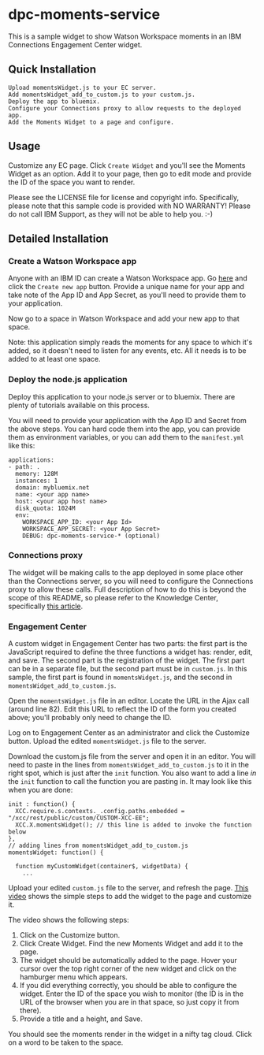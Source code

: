 # dpc-moments-service

This is a sample widget to show Watson Workspace moments in an
IBM Connections Engagement Center widget.

## Quick Installation

```
Upload momentsWidget.js to your EC server.
Add momentsWidget_add_to_custom.js to your custom.js.
Deploy the app to bluemix.
Configure your Connections proxy to allow requests to the deployed app.
Add the Moments Widget to a page and configure.
```


## Usage

Customize any EC page.  Click `Create Widget` and you'll see the Moments Widget as an option.
Add it to your page, then go to edit mode and provide the ID of the space you want to render.

Please see the LICENSE file for license and copyright info. Specifically, please note that
this sample code is provided with NO WARRANTY! Please do not call IBM Support, as they will
not be able to help you. :-)

## Detailed Installation

### Create a Watson Workspace app

Anyone with an IBM ID can create a Watson Workspace app.  Go [here](https://developer.watsonwork.ibm.com/apps)
and click the `Create new app` button.  Provide a unique name for your app and take note of
the App ID and App Secret, as you'll need to provide them to your application.

Now go to a space in Watson Workspace and add your new app to that space.

Note: this application simply reads the moments for any space to which it's added, so it doesn't need
to listen for any events, etc.  All it needs is to be added to at least one space.

### Deploy the node.js application

Deploy this application to your node.js server or to bluemix. There are plenty of tutorials
available on this process.  

You will need to provide your application with the App ID and Secret from the above steps.  You can
hard code them into the app, you can provide them as environment variables, or you can add them to
the `manifest.yml` like this:

```
applications:
- path: .
  memory: 128M
  instances: 1
  domain: mybluemix.net
  name: <your app name>
  host: <your app host name>
  disk_quota: 1024M
  env:
    WORKSPACE_APP_ID: <your App Id>
    WORKSPACE_APP_SECRET: <your App Secret>
    DEBUG: dpc-moments-service-* (optional)

```
### Connections proxy

The widget will be making calls to the app deployed in some place other than the Connections server,
so you will need to configure the Connections proxy to allow these calls.  Full description of how to do this
is beyond the scope of this README, so please refer to the Knowledge Center, specifically [this article](https://www.ibm.com/support/knowledgecenter/en/SSYGQH_6.0.0/connectors/icec/install/cec-inst-ibm-conx-proxy-config.html).


### Engagement Center

A custom widget in Engagement Center has two parts: the first part is the JavaScript required to define
the three functions a widget has: render, edit, and save.  The second part is the registration of the
widget.  The first part can be in a separate file, but the second part must be in `custom.js`. In this sample,
the first part is found in `momentsWidget.js`, and the second in `momentsWidget_add_to_custom.js`.

Open the `momentsWidget.js` file in an editor.  Locate the URL in the Ajax call (around line 82). Edit
this URL to reflect the ID of the form you created above; you'll probably only need to change the ID.

Log on to Engagement Center as an administrator and click the Customize button. Upload the edited `momentsWidget.js`
file to the server.

Download the custom.js file from the server and open it in an editor.  You will need to paste in the
lines from `momentsWidget_add_to_custom.js` to it in the right spot, which is just after the `init` function.
You also want to add a line _in_ the `init` function to call the function you are pasting in.
It may look like this when you are done:

```
init : function() {
  XCC.require.s.contexts._.config.paths.embedded = "/xcc/rest/public/custom/CUSTOM-XCC-EE";			
  XCC.X.momentsWidget(); // this line is added to invoke the function below
},
// adding lines from momentsWidget_add_to_custom.js
momentsWidget: function() {

  function myCustomWidget(container$, widgetData) {
    ...

```

Upload your edited `custom.js` file to the server, and refresh the page.
[This video](https://youtu.be/6T94Czc3vGk) shows the simple steps to add the widget to the page and customize it.  


The video shows the following steps:

1. Click on the Customize button.
2. Click Create Widget.  Find the new Moments Widget and add it to the page.
3. The widget should be automatically added to the page. Hover your cursor over the top right corner
of the new widget and click on the hamburger menu which appears.
4. If you did everything correctly, you should be able to configure the widget. Enter the ID of
the space you wish to monitor (the ID is in the URL of the browser when you are in that space, so just copy
  it from there).
5. Provide a title and a height, and Save.

You should see the moments render in the widget in a nifty tag cloud.  Click on a word to be taken
to the space.
